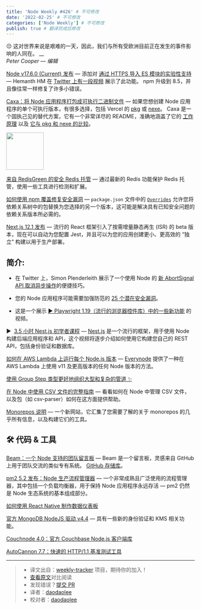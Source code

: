```yaml
---
title: 'Node Weekly #426' # 不可修改
date: '2022-02-25' # 不可修改
categories: ['Node Weekly'] # 不可修改
publish: true # 翻译完成后修改
---
```


😔 这对世界来说是艰难的一天，因此，我们与所有受欧洲目前正在发生的事件影响的人同在。
\_\_  
_Peter Cooper — 编辑_

<!--以上是预览信息，图片一张或限制百字左右，前者优先，全文请使用二级及以下标题-->
<!-- more -->

[Node v17.6.0 (Current) 发布](https://nodeweekly.com/link/120185/web "nodejs.org") — 添加对 [通过 HTTPS 导入 ES 模块的实验性支持](https://nodeweekly.com/link/120202/web) — Hemanth HM 在 [Twitter 上有一段视频](https://nodeweekly.com/link/120187/web) 展示了此功能。 npm 升级到 8.5，并且像往常一样修复了许多小错误。

[Caxa：将 Node 应用程序打包成可执行二进制文件](https://nodeweekly.com/link/120203/web "github.com") — 如果您想创建 Node 应用程序的单个可执行版本，有很多选择，包括 Vercel 的 [pkg](https://nodeweekly.com/link/120204/web) 或 [nexe](https://nodeweekly.com/link/120205/web)。 Caxa 是一个固执己见的替代方案，它有一个非常详尽的 README，准确地涵盖了它的 [工作原理](https://nodeweekly.com/link/120206/web) 以及 [它与 pkg 和 nexe 的比较](https://nodeweekly.com/link/120207/web)。

<img src="https://copm.s3.amazonaws.com/8ab67d9c.png" style="width: 100px" />

[来自 RedisGreen 的安全 Redis 托管](https://nodeweekly.com/link/120188/web "dashboard.redisgreen.net") — 通过最新的 Redis 功能保护 Redis 托管，使用一些工具进行检测和扩展。

[如何使用 npm 覆盖修复安全漏洞](https://nodeweekly.com/link/120189/web "medium.com") — `package.json` 文件中的 [`Overrides`](https://nodeweekly.com/link/120190/web) 允许您将依赖关系树中的包替换为您选择的另一个版本，这可能是解决具有已知安全问题的依赖关系版本所必需的。

[Next.js 12.1 发布](https://nodeweekly.com/link/120191/web "nextjs.org") — 流行的 React 框架引入了按需增量静态再生 (ISR) 的 beta 版本，现在可以自动为您配置 Jest，并且可以为您的应用创建更小、更高效的 “独立” 构建以用于生产部署。

## **简介:**

*   在 Twitter 上，Simon Plenderleith 展示了一个使用 Node 的 [新 AbortSignal API 取消异步操作](https://nodeweekly.com/link/120208/web)的便捷技巧。 
    
*   您的 Node 应用程序可能需要加强防范的 [25 个潜在安全漏洞](https://nodeweekly.com/link/120209/web)。
    
*   这是一个展示 [▶️ Playwright 1.19（流行的浏览器控件库）中的一些新功能](https://nodeweekly.com/link/120210/web) 的视频。
    
▶  [3.5 小时 Nest.js 初学者课程](https://nodeweekly.com/link/120195/web "www.youtube.com") — [Nest.js](https://nodeweekly.com/link/120196/web) 是一个流行的框架，用于使用 Node 构建后端应用程序和 API，这个视频将逐步介绍如何使用它构建您自己的 REST API，包括身份验证和数据库。

[如何在 AWS Lambda 上运行每个 Node.js 版本](https://nodeweekly.com/link/120216/web "fusebit.io") — [Everynode](https://nodeweekly.com/link/120217/web) 提供了一种在 AWS Lambda 上使用 v11 及更高版本的任何 Node 版本的方法。

[使用 Group Step 类型更好地组织大型和复杂的管道 ✨](https://nodeweekly.com/link/120194/web "buildkite.com")

[在 Node 中使用 CSV 文件的完整指南](https://nodeweekly.com/link/120211/web "blog.logrocket.com") — 看看如何在 Node 中管理 CSV 文件，以及包（如 csv-parser）如何在这方面提供帮助。

[Monorepos 说明](https://nodeweekly.com/link/120197/web "monorepo.tools") — 一个新网站，它汇集了您需要了解的关于 monorepos 的几乎所有信息，以及构建它们的工具。

## 🛠 代码 & 工具

[Beam：一个 Node 支持的团队留言板](https://nodeweekly.com/link/120213/web "planetscale.com") — Beam 是一个留言板，灵感来自 GitHub 上用于团队交流的类似专有系统。 [GitHub 存储库](https://nodeweekly.com/link/120214/web)。

[pm2 5.2 发布：Node 生产流程管理器](https://nodeweekly.com/link/120215/web "github.com") — 一个非常成熟且广泛使用的流程管理器，其中包括一个负载均衡器，用于保持 Node 应用程序永远存活 — pm2 仍然是 Node 生态系统的基本组成部分。

[如何使用 React Native 制作数据仪表板](https://nodeweekly.com/link/120198/web "www.influxdata.com")

[官方 MongoDB NodeJS 驱动 v4.4](https://nodeweekly.com/link/120199/web "github.com") — 具有一些新的身份验证和 KMS 相关功能。

[Couchnode 4.0：官方 Couchbase Node.js 客户端库](https://nodeweekly.com/link/120200/web)  

[AutoCannon 7.7：快速的 HTTP/1.1 基准测试工具](https://nodeweekly.com/link/120201/web)  

---
> * 译文出自：[weekly-tracker](https://github.com/FEDarling/weekly-tracker) 项目，期待你的加入！
> * [查看原文](https://nodeweekly.com/issues/426)对比阅读
> * 发现错误？[提交 PR](https://github.com/FEDarling/weekly-tracker/blob/main/weeklys/node_weekly/426)
> * 译者：[daodaolee](https://github.com/daodaolee)
> * 校对者：[daodaolee](https://github.com/daodaolee)
